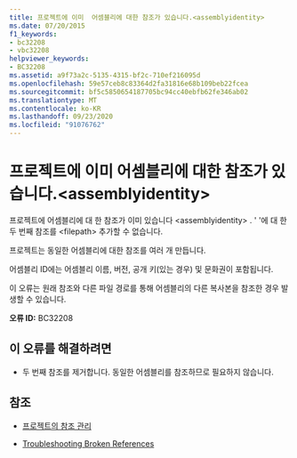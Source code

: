 ```yaml
---
title: 프로젝트에 이미  어셈블리에 대한 참조가 있습니다.<assemblyidentity>
ms.date: 07/20/2015
f1_keywords:
- bc32208
- vbc32208
helpviewer_keywords:
- BC32208
ms.assetid: a9f73a2c-5135-4315-bf2c-710ef216095d
ms.openlocfilehash: 59e57ceb8c83364d2fa31816e68b109beb22fcea
ms.sourcegitcommit: bf5c5850654187705bc94cc40ebfb62fe346ab02
ms.translationtype: MT
ms.contentlocale: ko-KR
ms.lasthandoff: 09/23/2020
ms.locfileid: "91076762"
---
```

# <a name="project-already-has-a-reference-to-assembly-assemblyidentity"></a>프로젝트에 이미  어셈블리에 대한 참조가 있습니다.\<assemblyidentity>

프로젝트에 어셈블리에 대 한 참조가 이미 있습니다 \<assemblyidentity> . ' '에 대 한 두 번째 참조를 \<filepath> 추가할 수 없습니다.  
  
 프로젝트는 동일한 어셈블리에 대한 참조를 여러 개 만듭니다.  
  
 어셈블리 ID에는 어셈블리 이름, 버전, 공개 키(있는 경우) 및 문화권이 포함됩니다.  
  
 이 오류는 원래 참조와 다른 파일 경로를 통해 어셈블리의 다른 복사본을 참조한 경우 발생할 수 있습니다.  
  
 **오류 ID:** BC32208  
  
## <a name="to-correct-this-error"></a>이 오류를 해결하려면  
  
- 두 번째 참조를 제거합니다. 동일한 어셈블리를 참조하므로 필요하지 않습니다.  
  
## <a name="see-also"></a>참조

- [프로젝트의 참조 관리](/visualstudio/ide/managing-references-in-a-project)

- [Troubleshooting Broken References](/visualstudio/ide/troubleshooting-broken-references)
